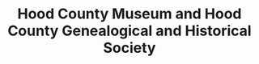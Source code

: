 ---
layout: repo
title: "Hood County Museum and Hood County Genealogical and Historical Society"
id: 16861
permalink: repos/16861/
---